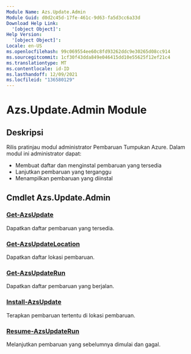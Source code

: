 ```yaml
---
Module Name: Azs.Update.Admin
Module Guid: d0d2c45d-17fe-461c-9d63-fa5d3cc6a33d
Download Help Link:
  '[object Object]': 
Help Version:
  '[object Object]': 
Locale: en-US
ms.openlocfilehash: 99c069554ee60c8fd93262ddc9e30265d08cc914
ms.sourcegitcommit: 1cf30f43dda849e046415dd10e55625f12ef21c4
ms.translationtype: MT
ms.contentlocale: id-ID
ms.lasthandoff: 12/09/2021
ms.locfileid: "136580129"
---
```

# Azs.Update.Admin Module
## Deskripsi
Rilis pratinjau modul administrator Pembaruan Tumpukan Azure.  Dalam modul ini administrator dapat:
- Membuat daftar dan menginstal pembaruan yang tersedia
- Lanjutkan pembaruan yang terganggu
- Menampilkan pembaruan yang diinstal

## Cmdlet Azs.Update.Admin
### [Get-AzsUpdate](Get-AzsUpdate.md)
Dapatkan daftar pembaruan yang tersedia.

### [Get-AzsUpdateLocation](Get-AzsUpdateLocation.md)
Dapatkan daftar lokasi pembaruan.

### [Get-AzsUpdateRun](Get-AzsUpdateRun.md)
Dapatkan daftar pembaruan yang berjalan.

### [Install-AzsUpdate](Install-AzsUpdate.md)
Terapkan pembaruan tertentu di lokasi pembaruan.

### [Resume-AzsUpdateRun](Resume-AzsUpdateRun.md)
Melanjutkan pembaruan yang sebelumnya dimulai dan gagal.

